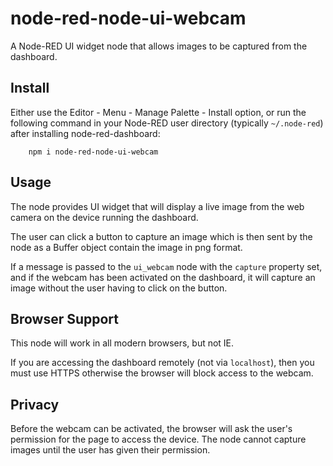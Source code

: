 node-red-node-ui-webcam
============================

A Node-RED UI widget node that allows images to be captured from the dashboard.

## Install

Either use the Editor - Menu - Manage Palette - Install option, or run the following command in your Node-RED user directory (typically `~/.node-red`) after installing node-red-dashboard:

        npm i node-red-node-ui-webcam

## Usage

The node provides UI widget that will display a live image from the web camera
on the device running the dashboard.

The user can click a button to capture an image which is then sent by the node
as a Buffer object contain the image in png format.

If a message is passed to the `ui_webcam` node with the `capture` property set,
and if the webcam has been activated on the dashboard, it will capture an image
without the user having to click on the button.

## Browser Support

This node will work in all modern browsers, but not IE.

If you are accessing the dashboard remotely (not via `localhost`), then you must
use HTTPS otherwise the browser will block access to the webcam.

## Privacy

Before the webcam can be activated, the browser will ask the user's permission for
the page to access the device. The node cannot capture images until the user
has given their permission.
